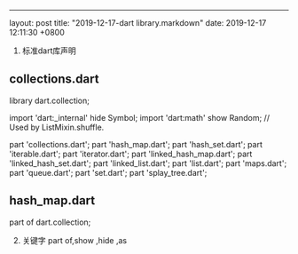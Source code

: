 ---
layout: post
title:  "2019-12-17-dart library.markdown"
date:   2019-12-17 12:11:30 +0800

1.  标准dart库声明

collections.dart
--------------------
library dart.collection;

import 'dart:_internal' hide Symbol;
import 'dart:math' show Random; // Used by ListMixin.shuffle.

part 'collections.dart';
part 'hash_map.dart';
part 'hash_set.dart';
part 'iterable.dart';
part 'iterator.dart';
part 'linked_hash_map.dart';
part 'linked_hash_set.dart';
part 'linked_list.dart';
part 'list.dart';
part 'maps.dart';
part 'queue.dart';
part 'set.dart';
part 'splay_tree.dart';


hash_map.dart
-----------------
part of dart.collection;

2. 关键字
part of,show ,hide ,as
 
 
    